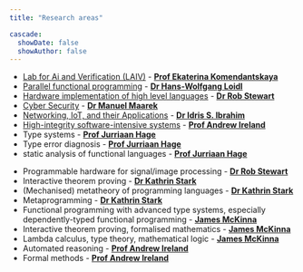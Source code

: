```yaml
---
title: "Research areas"

cascade:
  showDate: false
  showAuthor: false
---
```


- [Lab for Ai and Verification (LAIV)](https://laiv.uk/) - <strong> [Prof Ekaterina Komendantskaya](https://www.macs.hw.ac.uk/~ek19/) </strong>
- [Parallel functional programming](/~dsg/public/researchareas/parallelhaskell/) - <strong> [Dr Hans-Wolfgang Loidl](https://www.macs.hw.ac.uk/~hwloidl) </strong>
- [Hardware implementation of high level languages](/~dsg/public/researchareas/hardwareimplementationofhighlevellanguages/) - <strong> [Dr Rob Stewart](https://www.macs.hw.ac.uk/~rs46/) </strong>
- [Cyber Security](/~dsg/public/researchareas/cybersecurity/) - <strong> [Dr Manuel Maarek](https://www.macs.hw.ac.uk/~mm894) </strong>
- [Networking, IoT, and their Applications](/~dsg/public/researchareas/networkingiot/) - <strong> [Dr Idris S. Ibrahim](https://www.macs.hw.ac.uk/~isi3/) </strong>
- [High-integrity software-intensive systems](/~dsg/public/researchareas/highintegritysoftwareintensivesystems/) - <strong> [Prof Andrew Ireland](https://www.macs.hw.ac.uk/~air/) </strong>
- Type systems - <strong> [Prof Jurriaan Hage](https://researchportal.hw.ac.uk/en/persons/jurriaan-hage) </strong>
- Type error diagnosis - <strong> [Prof Jurriaan Hage](https://researchportal.hw.ac.uk/en/persons/jurriaan-hage) </strong>
- static analysis of functional languages - <strong> [Prof Jurriaan Hage](https://researchportal.hw.ac.uk/en/persons/jurriaan-hage) </strong>
<!-- - Software-Defined Networking (SDN) - Cloud Computing -->
- Programmable hardware for signal/image processing - <strong> [Dr Rob Stewart](https://www.macs.hw.ac.uk/~rs46/) </strong>
- Interactive theorem proving - <strong> [Dr Kathrin Stark](https://www.k-stark.de/) </strong>
- (Mechanised) metatheory of programming languages  - <strong> [Dr Kathrin Stark](https://www.k-stark.de/) </strong>
- Metaprogramming  - <strong> [Dr Kathrin Stark](https://www.k-stark.de/) </strong>
- Functional programming with advanced type systems, especially dependently-typed functional programming - <strong> [James McKinna](https://researchportal.hw.ac.uk/en/persons/james-mckinna) </strong>
- Interactive theorem proving, formalised mathematics - <strong> [James McKinna](https://researchportal.hw.ac.uk/en/persons/james-mckinna) </strong>
- Lambda calculus, type theory, mathematical logic - <strong> [James McKinna](https://researchportal.hw.ac.uk/en/persons/james-mckinna) </strong>
- Automated reasoning  - <strong> [Prof Andrew Ireland](https://www.macs.hw.ac.uk/~air/) </strong>
- Formal methods - <strong> [Prof Andrew Ireland](https://www.macs.hw.ac.uk/~air/) </strong>
